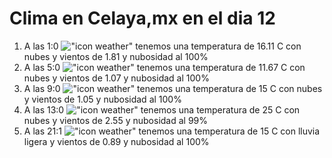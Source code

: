# Clima en Celaya,mx en el dia 12

1. A las 1:0 !["icon weather"](http://openweathermap.org/img/w/04n.png) tenemos una temperatura de 16.11 C con nubes y  vientos de 1.81 y nubosidad al 100%
1. A las 5:0 !["icon weather"](http://openweathermap.org/img/w/04n.png) tenemos una temperatura de 11.67 C con nubes y  vientos de 1.07 y nubosidad al 100%
1. A las 9:0 !["icon weather"](http://openweathermap.org/img/w/04d.png) tenemos una temperatura de 15 C con nubes y  vientos de 1.05 y nubosidad al 100%
1. A las 13:0 !["icon weather"](http://openweathermap.org/img/w/04d.png) tenemos una temperatura de 25 C con nubes y  vientos de 2.55 y nubosidad al 99%
1. A las 21:1 !["icon weather"](http://openweathermap.org/img/w/10n.png) tenemos una temperatura de 15 C con lluvia ligera y  vientos de 0.89 y nubosidad al 100%
